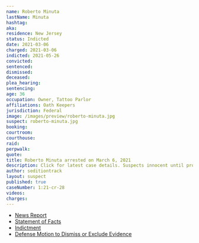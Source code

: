 ```yaml
---
name: Roberto Minuta
lastName: Minuta
hashtag:
aka:
residence: New Jersey
status: Indicted
date: 2021-03-06
charged: 2021-03-06
indicted: 2021-05-26
convicted:
sentenced:
dismissed:
deceased:
plea_hearing:
sentencing:
age: 36
occupation: Owner, Tattoo Parlor
affiliations: Oath Keepers
jurisdiction: Federal
image: /images/preview/roberto-minuta.jpg
suspect: roberto-minuta.jpg
booking:
courtroom:
courthouse:
raid:
perpwalk:
quote:
title: Roberto Minuta arrested on March 6, 2021
description: Click for latest case details. Suspects innocent until proven guilty.
author: seditiontrack
layout: suspect
published: true
caseNumber: 1:21-cr-28
videos:
charges:
---
```

- [News Report](https://www.nbcnewyork.com/investigations/roger-stone-associate-with-oath-keepers-ties-arrested-on-capitol-riot-charges/2930533/)
- [Statement of Facts](https://www.justice.gov/usao-dc/case-multi-defendant/file/1374966/download)
- [Indictment](https://www.justice.gov/usao-dc/press-release/file/1422696/download)
- [Defense Motion to Dismiss or Exclude Evidence](https://extremism.gwu.edu/sites/g/files/zaxdzs2191/f/Roberto%20Minuta%20Defense%20Motion%20to%20Dismiss%20or%20Exclude%20Evidence.pdf)
